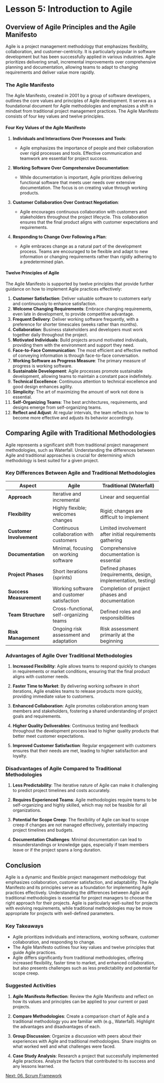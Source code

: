 # Lesson 5: Introduction to Agile

## Overview of Agile Principles and the Agile Manifesto

Agile is a project management methodology that emphasizes flexibility, collaboration, and customer-centricity. It is particularly popular in software development but has been successfully applied in various industries. Agile prioritizes delivering small, incremental improvements over comprehensive planning and documentation, allowing teams to adapt to changing requirements and deliver value more rapidly.

### The Agile Manifesto

The Agile Manifesto, created in 2001 by a group of software developers, outlines the core values and principles of Agile development. It serves as a foundational document for Agile methodologies and emphasizes a shift in mindset from traditional project management practices. The Agile Manifesto consists of four key values and twelve principles.

#### Four Key Values of the Agile Manifesto

1. **Individuals and Interactions Over Processes and Tools**:
   - Agile emphasizes the importance of people and their collaboration over rigid processes and tools. Effective communication and teamwork are essential for project success.

2. **Working Software Over Comprehensive Documentation**:
   - While documentation is important, Agile prioritizes delivering functional software that meets user needs over extensive documentation. The focus is on creating value through working products.

3. **Customer Collaboration Over Contract Negotiation**:
   - Agile encourages continuous collaboration with customers and stakeholders throughout the project lifecycle. This collaboration ensures that the final product aligns with customer expectations and requirements.

4. **Responding to Change Over Following a Plan**:
   - Agile embraces change as a natural part of the development process. Teams are encouraged to be flexible and adapt to new information or changing requirements rather than rigidly adhering to a predetermined plan.

#### Twelve Principles of Agile

The Agile Manifesto is supported by twelve principles that provide further guidance on how to implement Agile practices effectively:

1. **Customer Satisfaction**: Deliver valuable software to customers early and continuously to enhance satisfaction.
2. **Welcome Changing Requirements**: Embrace changing requirements, even late in development, to provide competitive advantage.
3. **Frequent Delivery**: Deliver working software frequently, with a preference for shorter timescales (weeks rather than months).
4. **Collaboration**: Business stakeholders and developers must work together daily throughout the project.
5. **Motivated Individuals**: Build projects around motivated individuals, providing them with the environment and support they need.
6. **Face-to-Face Communication**: The most efficient and effective method of conveying information is through face-to-face conversation.
7. **Working Software as Progress Measure**: The primary measure of progress is working software.
8. **Sustainable Development**: Agile processes promote sustainable development, allowing teams to maintain a constant pace indefinitely.
9. **Technical Excellence**: Continuous attention to technical excellence and good design enhances agility.
10. **Simplicity**: The art of maximizing the amount of work not done is essential.
11. **Self-Organizing Teams**: The best architectures, requirements, and designs emerge from self-organizing teams.
12. **Reflect and Adjust**: At regular intervals, the team reflects on how to become more effective and adjusts its behavior accordingly.

## Comparing Agile with Traditional Methodologies

Agile represents a significant shift from traditional project management methodologies, such as Waterfall. Understanding the differences between Agile and traditional approaches is crucial for determining which methodology is best suited for a given project.

### Key Differences Between Agile and Traditional Methodologies

| Aspect                     | Agile                                      | Traditional (Waterfall)                  |
|---------------------------|--------------------------------------------|------------------------------------------|
| **Approach**              | Iterative and incremental                  | Linear and sequential                     |
| **Flexibility**           | Highly flexible; welcomes changes          | Rigid; changes are difficult to implement |
| **Customer Involvement**  | Continuous collaboration with customers    | Limited involvement after initial requirements gathering |
| **Documentation**         | Minimal, focusing on working software      | Comprehensive documentation is essential  |
| **Project Phases**        | Short iterations (sprints)                 | Defined phases (requirements, design, implementation, testing) |
| **Success Measurement**   | Working software and customer satisfaction  | Completion of project phases and documentation |
| **Team Structure**        | Cross-functional, self-organizing teams    | Defined roles and responsibilities       |
| **Risk Management**       | Ongoing risk assessment and adaptation     | Risk assessment primarily at the beginning |

### Advantages of Agile Over Traditional Methodologies

1. **Increased Flexibility**: Agile allows teams to respond quickly to changes in requirements or market conditions, ensuring that the final product aligns with customer needs.

2. **Faster Time to Market**: By delivering working software in short iterations, Agile enables teams to release products more quickly, providing immediate value to customers.

3. **Enhanced Collaboration**: Agile promotes collaboration among team members and stakeholders, fostering a shared understanding of project goals and requirements.

4. **Higher Quality Deliverables**: Continuous testing and feedback throughout the development process lead to higher quality products that better meet customer expectations.

5. **Improved Customer Satisfaction**: Regular engagement with customers ensures that their needs are met, leading to higher satisfaction and loyalty.

### Disadvantages of Agile Compared to Traditional Methodologies

1. **Less Predictability**: The iterative nature of Agile can make it challenging to predict project timelines and costs accurately.

2. **Requires Experienced Teams**: Agile methodologies require teams to be self-organizing and highly skilled, which may not be feasible for all organizations.

3. **Potential for Scope Creep**: The flexibility of Agile can lead to scope creep if changes are not managed effectively, potentially impacting project timelines and budgets.

4. **Documentation Challenges**: Minimal documentation can lead to misunderstandings or knowledge gaps, especially if team members leave or if the project spans a long duration.

## Conclusion

Agile is a dynamic and flexible project management methodology that emphasizes collaboration, customer satisfaction, and adaptability. The Agile Manifesto and its principles serve as a foundation for implementing Agile practices effectively. Understanding the differences between Agile and traditional methodologies is essential for project managers to choose the right approach for their projects. Agile is particularly well-suited for projects with evolving requirements, while traditional methodologies may be more appropriate for projects with well-defined parameters.

### Key Takeaways

- Agile prioritizes individuals and interactions, working software, customer collaboration, and responding to change.
- The Agile Manifesto outlines four key values and twelve principles that guide Agile practices.
- Agile differs significantly from traditional methodologies, offering increased flexibility, faster time to market, and enhanced collaboration, but also presents challenges such as less predictability and potential for scope creep.

### Suggested Activities

1. **Agile Manifesto Reflection**: Review the Agile Manifesto and reflect on how its values and principles can be applied to your current or past projects.

2. **Compare Methodologies**: Create a comparison chart of Agile and a traditional methodology you are familiar with (e.g., Waterfall). Highlight the advantages and disadvantages of each.

3. **Group Discussion**: Organize a discussion with peers about their experiences with Agile and traditional methodologies. Share insights on what worked well and what challenges were faced.

4. **Case Study Analysis**: Research a project that successfully implemented Agile practices. Analyze the factors that contributed to its success and any lessons learned.

[Next: 06. Scrum Framework](./06_scrum_framework.md)